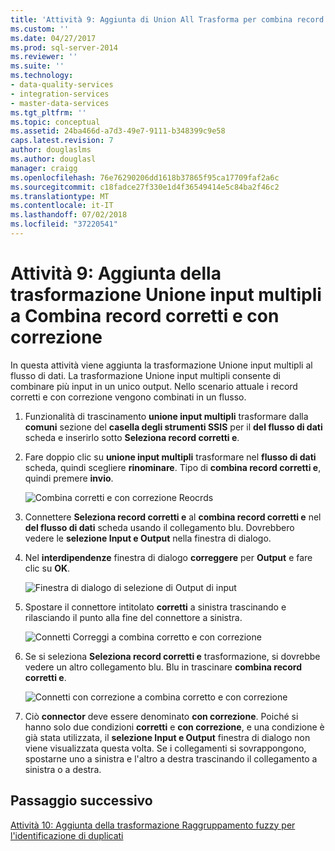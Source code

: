 ```yaml
---
title: 'Attività 9: Aggiunta di Union All Trasforma per combina record corretti e con correzione | Microsoft Docs'
ms.custom: ''
ms.date: 04/27/2017
ms.prod: sql-server-2014
ms.reviewer: ''
ms.suite: ''
ms.technology:
- data-quality-services
- integration-services
- master-data-services
ms.tgt_pltfrm: ''
ms.topic: conceptual
ms.assetid: 24ba466d-a7d3-49e7-9111-b348399c9e58
caps.latest.revision: 7
author: douglaslms
ms.author: douglasl
manager: craigg
ms.openlocfilehash: 76e76290206dd1618b37865f95ca17709faf2a6c
ms.sourcegitcommit: c18fadce27f330e1d4f36549414e5c84ba2f46c2
ms.translationtype: MT
ms.contentlocale: it-IT
ms.lasthandoff: 07/02/2018
ms.locfileid: "37220541"
---
```

# <a name="task-9-adding-union-all-transform-to-combine-correct-and-corrected-records"></a>Attività 9: Aggiunta della trasformazione Unione input multipli a Combina record corretti e con correzione
  In questa attività viene aggiunta la trasformazione Unione input multipli al flusso di dati. La trasformazione Unione input multipli consente di combinare più input in un unico output. Nello scenario attuale i record corretti e con correzione vengono combinati in un flusso.  
  
1.  Funzionalità di trascinamento **unione input multipli** trasformare dalla **comuni** sezione del **casella degli strumenti SSIS** per il **del flusso di dati** scheda e inserirlo sotto **Seleziona record corretti e**.  
  
2.  Fare doppio clic su **unione input multipli** trasformare nel **flusso di dati** scheda, quindi scegliere **rinominare**. Tipo di **combina record corretti e**, quindi premere **invio**.  
  
     ![Combina corretti e con correzione Reocrds](../../2014/tutorials/media/et-addinguattocombinecacrecords-01.jpg "combinare Reocrds corretti e con correzione")  
  
3.  Connettere **Seleziona record corretti e** al **combina record corretti e** nel **del flusso di dati** scheda usando il collegamento blu. Dovrebbero vedere le **selezione Input e Output** nella finestra di dialogo.  
  
4.  Nel **interdipendenze** finestra di dialogo **correggere** per **Output** e fare clic su **OK**.  
  
     ![Finestra di dialogo di selezione di Output di input](../../2014/tutorials/media/et-addinguattocombinecacrecords-02.jpg "Output finestra di dialogo di selezione di Input")  
  
5.  Spostare il connettore intitolato **corretti** a sinistra trascinando e rilasciando il punto alla fine del connettore a sinistra.  
  
     ![Connetti Correggi a combina corretto e con correzione](../../2014/tutorials/media/et-addinguattocombinecacrecords-03.jpg "Connetti Correggi a combina corretto e con correzione")  
  
6.  Se si seleziona **Seleziona record corretti e** trasformazione, si dovrebbe vedere un altro collegamento blu. Blu in trascinare **combina record corretti e**.  
  
     ![Connetti con correzione a combina corretto e con correzione](../../2014/tutorials/media/et-addinguattocombinecacrecords-04.jpg "Connetti con correzione a combina corretto e con correzione")  
  
7.  Ciò **connector** deve essere denominato **con correzione**. Poiché si hanno solo due condizioni **corretti** e **con correzione**, e una condizione è già stata utilizzata, il **selezione Input e Output** finestra di dialogo non viene visualizzata questa volta. Se i collegamenti si sovrappongono, spostarne uno a sinistra e l'altro a destra trascinando il collegamento a sinistra o a destra.  
  
## <a name="next-step"></a>Passaggio successivo  
 [Attività 10: Aggiunta della trasformazione Raggruppamento fuzzy per l'identificazione di duplicati](../../2014/tutorials/task-10-adding-fuzzy-group-transform-to-identify-duplicates.md)  
  
  
